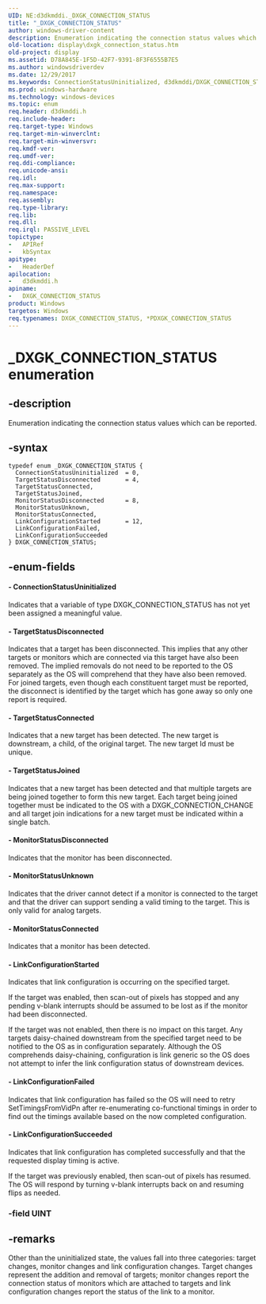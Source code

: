 ```yaml
---
UID: NE:d3dkmddi._DXGK_CONNECTION_STATUS
title: "_DXGK_CONNECTION_STATUS"
author: windows-driver-content
description: Enumeration indicating the connection status values which can be reported.
old-location: display\dxgk_connection_status.htm
old-project: display
ms.assetid: D78A845E-1F5D-42F7-9391-8F3F6555B7E5
ms.author: windowsdriverdev
ms.date: 12/29/2017
ms.keywords: ConnectionStatusUninitialized, d3dkmddi/DXGK_CONNECTION_STATUS, d3dkmddi/LinkConfigurationSucceeded, DXGK_CONNECTION_STATUS enumeration [Display Devices], d3dkmddi/LinkConfigurationFailed, d3dkmddi/TargetStatusJoined, d3dkmddi/LinkConfigurationStarted, d3dkmddi/MonitorStatusConnected, MonitorStatusConnected, display.dxgk_connection_status, MonitorStatusUnknown, LinkConfigurationFailed, d3dkmddi/TargetStatusConnected, d3dkmddi/TargetStatusDisconnected, TargetStatusJoined, d3dkmddi/ConnectionStatusUninitialized, MonitorStatusDisconnected, LinkConfigurationStarted, d3dkmddi/MonitorStatusUnknown, d3dkmddi/MonitorStatusDisconnected, LinkConfigurationSucceeded, _DXGK_CONNECTION_STATUS, DXGK_CONNECTION_STATUS, TargetStatusConnected, *PDXGK_CONNECTION_STATUS, TargetStatusDisconnected
ms.prod: windows-hardware
ms.technology: windows-devices
ms.topic: enum
req.header: d3dkmddi.h
req.include-header: 
req.target-type: Windows
req.target-min-winverclnt: 
req.target-min-winversvr: 
req.kmdf-ver: 
req.umdf-ver: 
req.ddi-compliance: 
req.unicode-ansi: 
req.idl: 
req.max-support: 
req.namespace: 
req.assembly: 
req.type-library: 
req.lib: 
req.dll: 
req.irql: PASSIVE_LEVEL
topictype:
-	APIRef
-	kbSyntax
apitype:
-	HeaderDef
apilocation:
-	d3dkmddi.h
apiname:
-	DXGK_CONNECTION_STATUS
product: Windows
targetos: Windows
req.typenames: DXGK_CONNECTION_STATUS, *PDXGK_CONNECTION_STATUS
---
```


# _DXGK_CONNECTION_STATUS enumeration


## -description


Enumeration indicating the connection status values which can be reported.  


## -syntax


````
typedef enum _DXGK_CONNECTION_STATUS { 
  ConnectionStatusUninitialized  = 0,
  TargetStatusDisconnected       = 4,
  TargetStatusConnected,
  TargetStatusJoined,
  MonitorStatusDisconnected      = 8,
  MonitorStatusUnknown,
  MonitorStatusConnected,
  LinkConfigurationStarted       = 12,
  LinkConfigurationFailed,
  LinkConfigurationSucceeded
} DXGK_CONNECTION_STATUS;
````


## -enum-fields




#### - ConnectionStatusUninitialized

Indicates that a variable of type DXGK_CONNECTION_STATUS has not yet been assigned a meaningful value.


#### - TargetStatusDisconnected

Indicates that a target has been disconnected.  This implies that any other targets or monitors which are connected via this target have also been removed.  The implied removals do not need to be reported to the OS separately as the OS will comprehend that they have also been removed.  For joined targets, even though each constituent target must be reported, the disconnect is identified by the target which has gone away so only one report is required.


#### - TargetStatusConnected

Indicates that a new target has been detected.  The new target is downstream, a child, of the original target.  The new target Id must be unique.


#### - TargetStatusJoined

Indicates that a new target has been detected and that multiple targets are being joined together to form this new target.  Each target being joined together must be indicated to the OS with a DXGK_CONNECTION_CHANGE and all target join indications for a new target must be indicated within a single batch.


#### - MonitorStatusDisconnected

Indicates that the monitor has been disconnected.


#### - MonitorStatusUnknown

Indicates that the driver cannot detect if a monitor is connected to the target and that the driver can support sending a valid timing to the target.  This is only valid for analog targets.


#### - MonitorStatusConnected

Indicates that a monitor has been detected.


#### - LinkConfigurationStarted

Indicates that link configuration  is occurring on the specified target.  

If the target was enabled, then scan-out of pixels has stopped and any pending v-blank interrupts should be assumed to be lost as if the monitor had been disconnected.

If the target was not enabled, then there is no impact on this target.  Any targets daisy-chained downstream from the specified target need to be notified to the OS as in configuration separately. Although the OS comprehends daisy-chaining, configuration is link generic so the OS does not attempt to infer the link configuration status of downstream devices.


#### - LinkConfigurationFailed

Indicates that link configuration has failed so the OS will need to retry SetTimingsFromVidPn after re-enumerating co-functional timings in order to find out the timings available based on the now completed configuration.


#### - LinkConfigurationSucceeded

Indicates that link configuration has completed successfully and that the requested display timing is active.

If the target was previously enabled, then scan-out of pixels has resumed.  The OS will respond by turning v-blank interrupts back on and resuming flips as needed.



### -field UINT




## -remarks


Other than the uninitialized state, the values fall into three categories: target changes, monitor changes and link configuration changes.  Target changes represent the addition and removal of targets; monitor changes report the connection status of monitors which are attached to targets and link configuration changes report the status of the link to a monitor.


